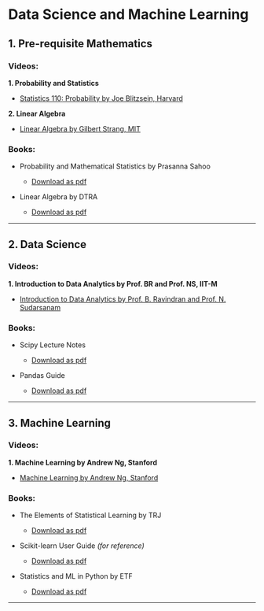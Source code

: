 # Data Science and Machine Learning

## 1. Pre-requisite Mathematics 

### Videos:

**1. Probability and Statistics**

- [Statistics 110: Probability by Joe Blitzsein, Harvard](https://www.youtube.com/playlist?list=PL2SOU6wwxB0uwwH80KTQ6ht66KWxbzTIo)

**2. Linear Algebra**

- [Linear Algebra by Gilbert Strang, MIT](https://www.youtube.com/playlist?list=PLE7DDD91010BC51F8)

### Books:

- Probability and Mathematical Statistics by Prasanna Sahoo
    + [Download as pdf](http://www.iiserpune.ac.in/~ayan/MTH201/Sahoo_textbook.pdf)

- Linear Algebra by DTRA
    + [Download as pdf](https://www.math.ucdavis.edu/~linear/linear-guest.pdf)

<hr/>

## 2. Data Science

### Videos:

**1. Introduction to Data Analytics by Prof. BR and Prof. NS, IIT-M**

- [Introduction to Data Analytics by Prof. B. Ravindran and Prof. N. Sudarsanam](https://www.youtube.com/playlist?list=PLRueFtKLr0QN7MmQ8pdpQerOe_s8vGJG4)

### Books:

- Scipy Lecture Notes
    + [Download as pdf](https://scipy-lectures.org/_downloads/ScipyLectures-simple.pdf)

- Pandas Guide 
    + [Download as pdf](https://readthedocs.org/projects/pandasguide/downloads/pdf/latest/)

<hr/>

## 3. Machine Learning

### Videos:

**1. Machine Learning by Andrew Ng, Stanford**

- [Machine Learning by Andrew Ng, Stanford](https://www.youtube.com/playlist?list=PLA89DCFA6ADACE599)

### Books:

- The Elements of Statistical Learning by TRJ
    + [Download as pdf](https://web.stanford.edu/~hastie/Papers/ESLII.pdf)

- Scikit-learn User Guide *(for reference)*
    + [Download as pdf](https://scikit-learn.org/stable/_downloads/scikit-learn-docs.pdf)

- Statistics and ML in Python by ETF
    + [Download as pdf](https://drive.google.com/open?id=15KkShcRpgzJpGGLEpm6Ld5zI2mv3ytvw)

<hr/>
